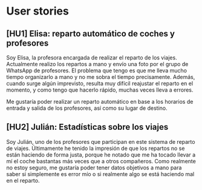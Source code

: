 # User stories

## [HU1] Elisa: reparto automático de coches y profesores

Soy Elisa, la profesora encargada de realizar el reparto de los viajes. 
Actualmente realizo los repartos a mano y envío una foto por el grupo de WhatsApp de profesores.
El problema que tengo es que me lleva mucho tiempo organizarlo a mano y no me sobra el tiempo precisamente.
Además, cuando surge algún imprevisto, resulta muy difícil reajustar el reparto en el momento, y como tengo
que hacerlo rápido, muchas veces lleva a errores.

Me gustaría poder realizar un reparto automático en base a los horarios de entrada y salida de los profesores,
así como su lugar de destino.


## [HU2] Julián: Estadísticas sobre los viajes

Soy Julián, uno de los profesores que participan en este sistema de reparto de viajes.
Últimamente he tenido la impresión de que los repartos no se están haciendo de forma justa, porque 
he notado que me ha tocado llevar a mí el coche bastantas más veces que a otros compañeros. Como 
realmente no estoy seguro, me gustaría poder tener datos objetivos a mano para saber si simplemente 
es error mío o si realmente algo se está haciendo mal en el reparto.